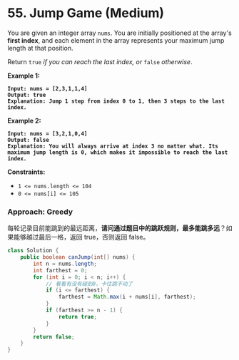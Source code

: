 # 55. Jump Game (Medium)

You are given an integer array `nums`. You are initially positioned at the array's **first index**, and each element in the array represents your maximum jump length at that position.

Return `true` _if you can reach the last index, or_ `false` _otherwise_.

**Example 1:**

<pre><code><strong>Input: nums = [2,3,1,1,4]
</strong><strong>Output: true
</strong><strong>Explanation: Jump 1 step from index 0 to 1, then 3 steps to the last index.
</strong></code></pre>

**Example 2:**

<pre data-overflow="wrap"><code><strong>Input: nums = [3,2,1,0,4]
</strong><strong>Output: false
</strong><strong>Explanation: You will always arrive at index 3 no matter what. Its maximum jump length is 0, which makes it impossible to reach the last index.
</strong></code></pre>

**Constraints:**

* `1 <= nums.length <= 104`
* `0 <= nums[i] <= 105`



### Approach: Greedy

每轮记录目前能跳到的最远距离，**请问通过题目中的跳跃规则，最多能跳多远**？如果能够越过最后一格，返回 true，否则返回 false。

```java
class Solution {
    public boolean canJump(int[] nums) {
        int n = nums.length;
        int farthest = 0;
        for (int i = 0; i < n; i++) {
            // 看看有没有碰到0，卡住跳不动了
            if (i <= farthest) {
                farthest = Math.max(i + nums[i], farthest);
            } 
            if (farthest >= n - 1) {
                return true;
            }
        }
        return false;
    }
}
```
